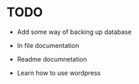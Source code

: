 # TODO

- Add some way of backing up database

- In file documentation

- Readme documnetation

- Learn how to use wordpress
